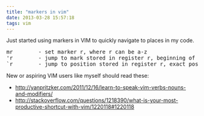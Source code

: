 ```yaml
---
title: "markers in vim"
date: 2013-03-28 15:57:18
tags: vim
---
```


<p>
Just started using markers in VIM to quickly navigate to places in my code. 

<pre>
mr        - set marker r, where r can be a-z
'r        - jump to mark stored in register r, beginning of line
`r        - jump to position stored in register r, exact position
</pre>
</p>

<p>
New or aspiring VIM users like myself should read these:

<ul>
<li><a href="http://yanpritzker.com/2011/12/16/learn-to-speak-vim-verbs-nouns-and-modifiers/">http://yanpritzker.com/2011/12/16/learn-to-speak-vim-verbs-nouns-and-modifiers/</a></li>
<li><a href="http://stackoverflow.com/questions/1218390/what-is-your-most-productive-shortcut-with-vim/1220118#1220118">http://stackoverflow.com/questions/1218390/what-is-your-most-productive-shortcut-with-vim/1220118#1220118</a></li>
</ul>
</p>
